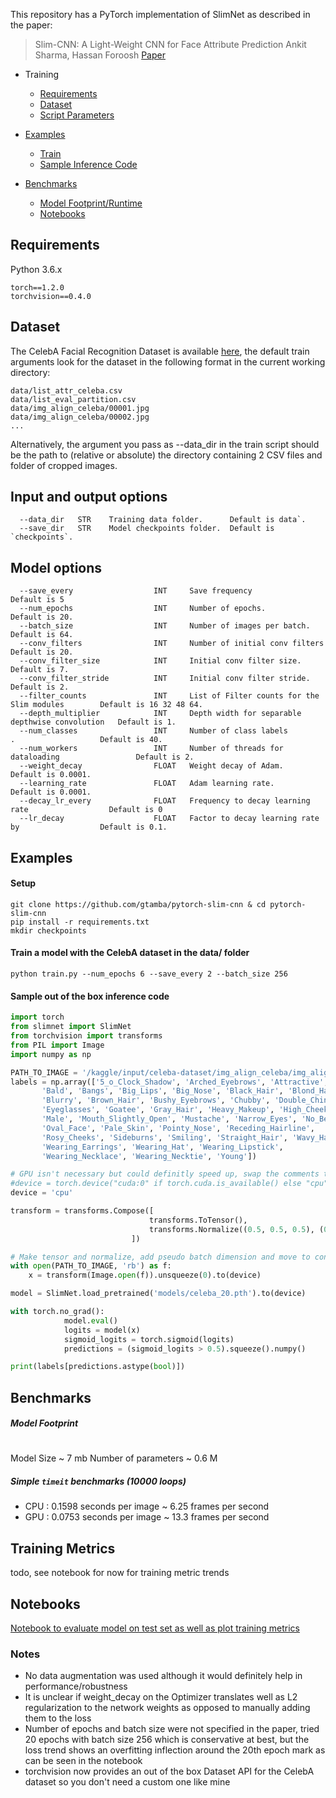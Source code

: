 This repository has a PyTorch implementation of SlimNet as described in the paper:

> Slim-CNN: A Light-Weight CNN for Face Attribute Prediction
> Ankit Sharma, Hassan Foroosh
> [Paper](https://arxiv.org/abs/1907.02157)

- Training
  - [Requirements](#requirements)
  - [Dataset](#dataset)
  - [Script Parameters](#input-and-output-options)
 
- [Examples](#examples)
  - [Train](#setup)
  - [Sample Inference Code](#sample-out-of-the-box-inference-code)
- [Benchmarks](#benchmarks)
  - [Model Footprint/Runtime](#benchmarks)
  - [Notebooks](#notebooks)


## Requirements
Python 3.6.x
```
torch==1.2.0
torchvision==0.4.0
```
## Dataset

The CelebA Facial Recognition Dataset is available [here](http://mmlab.ie.cuhk.edu.hk/projects/CelebA.html), the default train arguments
look for the dataset in the following format in the current working directory:   

```
data/list_attr_celeba.csv
data/list_eval_partition.csv
data/img_align_celeba/00001.jpg
data/img_align_celeba/00002.jpg
...
```

Alternatively, the argument you pass as --data_dir in the train script should be the path to (relative or absolute) the directory containing 2 CSV files and folder of cropped images.

## Input and output options
```
  --data_dir   STR    Training data folder.      Default is data`.
  --save_dir   STR    Model checkpoints folder.  Default is `checkpoints`.
```
## Model options
```
  --save_every                  INT     Save frequency                                    Default is 5
  --num_epochs                  INT     Number of epochs.                                 Default is 20.
  --batch_size                  INT     Number of images per batch.                       Default is 64.
  --conv_filters                INT     Number of initial conv filters                    Default is 20.
  --conv_filter_size            INT     Initial conv filter size.                         Default is 7.
  --conv_filter_stride          INT     Initial conv filter stride.                       Default is 2.  
  --filter_counts               INT     List of Filter counts for the Slim modules        Default is 16 32 48 64.
  --depth_multiplier            INT     Depth width for separable depthwise convolution   Default is 1.
  --num_classes                 INT     Number of class labels        .                   Default is 40.  
  --num_workers                 INT     Number of threads for dataloading                 Default is 2.
  --weight_decay                FLOAT   Weight decay of Adam.                             Default is 0.0001.
  --learning_rate               FLOAT   Adam learning rate.                               Default is 0.0001.
  --decay_lr_every              FLOAT   Frequency to decay learning rate                  Default is 0
  --lr_decay                    FLOAT   Factor to decay learning rate by                  Default is 0.1.

```

## Examples

#### Setup
```
git clone https://github.com/gtamba/pytorch-slim-cnn & cd pytorch-slim-cnn
pip install -r requirements.txt
mkdir checkpoints
```

#### Train a model with the CelebA dataset in the data/ folder
```
python train.py --num_epochs 6 --save_every 2 --batch_size 256
```

#### Sample out of the box inference code
```python
import torch
from slimnet import SlimNet
from torchvision import transforms
from PIL import Image
import numpy as np

PATH_TO_IMAGE = '/kaggle/input/celeba-dataset/img_align_celeba/img_align_celeba/000001.jpg'
labels = np.array(['5_o_Clock_Shadow', 'Arched_Eyebrows', 'Attractive', 'Bags_Under_Eyes',
       'Bald', 'Bangs', 'Big_Lips', 'Big_Nose', 'Black_Hair', 'Blond_Hair',
       'Blurry', 'Brown_Hair', 'Bushy_Eyebrows', 'Chubby', 'Double_Chin',
       'Eyeglasses', 'Goatee', 'Gray_Hair', 'Heavy_Makeup', 'High_Cheekbones',
       'Male', 'Mouth_Slightly_Open', 'Mustache', 'Narrow_Eyes', 'No_Beard',
       'Oval_Face', 'Pale_Skin', 'Pointy_Nose', 'Receding_Hairline',
       'Rosy_Cheeks', 'Sideburns', 'Smiling', 'Straight_Hair', 'Wavy_Hair',
       'Wearing_Earrings', 'Wearing_Hat', 'Wearing_Lipstick',
       'Wearing_Necklace', 'Wearing_Necktie', 'Young'])

# GPU isn't necessary but could definitly speed up, swap the comments to use best hardware available
#device = torch.device("cuda:0" if torch.cuda.is_available() else "cpu")
device = 'cpu'

transform = transforms.Compose([
                               transforms.ToTensor(),
                               transforms.Normalize((0.5, 0.5, 0.5), (0.5, 0.5, 0.5)),
                           ])

# Make tensor and normalize, add pseudo batch dimension and move to configured device
with open(PATH_TO_IMAGE, 'rb') as f:
    x = transform(Image.open(f)).unsqueeze(0).to(device)

model = SlimNet.load_pretrained('models/celeba_20.pth').to(device)

with torch.no_grad():
            model.eval()
            logits = model(x)
            sigmoid_logits = torch.sigmoid(logits)
            predictions = (sigmoid_logits > 0.5).squeeze().numpy()

print(labels[predictions.astype(bool)])
```

## Benchmarks 

##### Model Footprint
#
Model Size ~ 7 mb
Number of parameters ~ 0.6 M 


##### Simple `timeit` benchmarks (10000 loops)

- CPU : 0.1598 seconds per image ~ 6.25 frames per second
- GPU : 0.0753 seconds per image ~ 13.3 frames per second


## Training Metrics

todo, see notebook for now for training metric trends

## Notebooks

[Notebook to evaluate model on test set as well as plot training metrics](https://github.com/gtamba/pytorch-slim-cnn/blob/master/notebooks/evaluate.ipynb)


### Notes

-  No data augmentation was used although it would definitely help in performance/robustness
-  It is unclear if weight_decay on the Optimizer translates well as L2 regularization to the network weights as opposed to manually adding them to the loss
-  Number of epochs and batch size were not specified in the paper, tried 20 epochs with batch size 256 which is conservative at best, but the loss trend shows an overfitting inflection around the 20th epoch mark as can be seen in the notebook
-  torchvision now provides an out of the box Dataset API for the CelebA dataset so you don't need a custom one like mine

